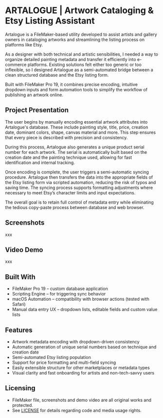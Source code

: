 # ARTALOGUE | Artwork Cataloging & Etsy Listing Assistant

Artalogue is a FileMaker-based utility developed to assist artists and gallery owners in cataloging artworks and streamlining the listing process on platforms like Etsy.

As a designer with both technical and artistic sensibilities, I needed a way to organize detailed painting metadata and transfer it efficiently into e-commerce platforms. Existing solutions felt either too generic or too inflexible, so I designed Artalogue as a semi-automated bridge between a clean structured database and the Etsy listing form.

Built with FileMaker Pro 19, it combines precise encoding, intuitive dropdown inputs and form automation tools to simplify the workflow of publishing an artwork online.

## Project Presentation

The user begins by manually encoding essential artwork attributes into Artalogue's database. These include painting style, title, price, creation date, dominant colors, shape, canvas material and more. This step ensures that every piece is described with precision and consistency.

During this process, Artalogue also generates a unique product serial number for each artwork. The serial is automatically built based on the creation date and the painting technique used, allowing for fast identification and internal tracking.

Once encoding is complete, the user triggers a semi-automatic syncing procedure. Artalogue then transfers the data into the appropriate fields of the Etsy listing form via scripted automation, reducing the risk of typos and saving time. The syncing process supports formatting adjustments where necessary to meet Etsy’s character limits and input expectations.

The overall goal is to retain full control of metadata entry while eliminating the tedious copy-paste process between database and web browser.

## Screenshots

xxx

## Video Demo

xxx

## Built With

- FileMaker Pro 19 – custom database application
- Scripting Engine – for triggering sync behavior
- macOS Automation – compatibility with browser actions (tested with Safari)
- Manual data entry UX – dropdown lists, editable fields and custom value lists

## Features

- Artwork metadata encoding with dropdown-driven consistency
- Automatic generation of unique serial numbers based on technique and creation date
- Semi-automated Etsy listing population
- Support for price formatting and multi-field syncing
- Easily extensible structure for other marketplaces or metadata types
- Visual clarity and fast onboarding for artists and non-tech-savvy users

## Licensing

- FileMaker file, screenshots and demo video are all original works and protected.
- See [LICENSE](./LICENSE) for details regarding code and media usage rights.
